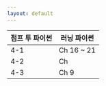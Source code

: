 ```yaml
---
layout: default
---
```


|점프 투 파이썬|러닝 파이썬|
|-----------|--------|
|4-1        | Ch 16 ~ 21|
|4-2        | Ch  |
|4-3        | Ch 9 |`